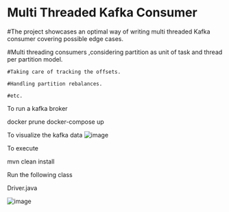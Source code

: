 # Multi Threaded Kafka Consumer
#The project showcases an optimal  way of writing multi threaded Kafka consumer covering possible edge cases.

#Multi threading consumers ,considering partition as unit of task and thread per partition model.

    #Taking care of tracking the offsets.
    
    #Handling partition rebalances.
    
    #etc.
    
 To run a kafka broker
  
  docker prune
  docker-compose up
  
  To visualize the kafka data 
    ![image](https://user-images.githubusercontent.com/20036322/124955945-1d09c480-e035-11eb-9ee2-59d55e8d5f17.png)

 To execute
 
 mvn clean install
 
 Run the following class
 
 Driver.java
 
 ![image](https://user-images.githubusercontent.com/20036322/124956200-60fcc980-e035-11eb-93c7-ac2c43b8b15b.png)

